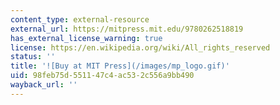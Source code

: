 ```yaml
---
content_type: external-resource
external_url: https://mitpress.mit.edu/9780262518819
has_external_license_warning: true
license: https://en.wikipedia.org/wiki/All_rights_reserved
status: ''
title: '![Buy at MIT Press](/images/mp_logo.gif)'
uid: 98feb75d-5511-47c4-ac53-2c556a9bb490
wayback_url: ''
---
```

